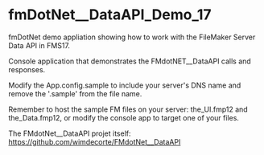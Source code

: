 # fmDotNet__DataAPI_Demo_17
fmDotNet demo appliation showing how to work with the FileMaker Server Data API in FMS17.

Console application that demonstrates the FMdotNET__DataAPI calls and responses.

Modify the App.config.sample to include your server's DNS name and remove the '.sample' from the file name.

Remember to host the sample FM files on your server: the_UI.fmp12 and the_Data.fmp12, or modify the console app to target one of your files.

The FMdotNet__DataAPI projet itself: https://github.com/wimdecorte/FMdotNet__DataAPI
